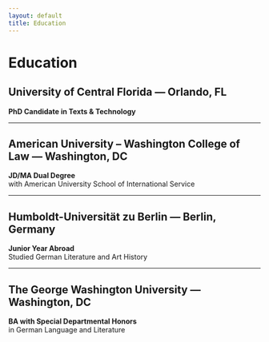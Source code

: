 ```yaml
---
layout: default
title: Education
---
```


# Education

## University of Central Florida — Orlando, FL  
**PhD Candidate in Texts & Technology**

---

## American University – Washington College of Law — Washington, DC  
**JD/MA Dual Degree**  
with American University School of International Service  

---

## Humboldt-Universität zu Berlin — Berlin, Germany  
**Junior Year Abroad**  
Studied German Literature and Art History  

---

## The George Washington University — Washington, DC  
**BA with Special Departmental Honors**  
in German Language and Literature  
